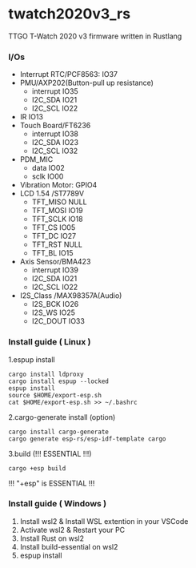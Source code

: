# twatch2020v3_rs
TTGO T-Watch 2020 v3 firmware written in Rustlang

### I/Os
 - Interrupt RTC/PCF8563: IO37
 - PMU/AXP202(Button-pull up resistance)
   - interrupt IO35
   - I2C_SDA IO21
   - I2C_SCL IO22
 - IR IO13
 - Touch Board/FT6236
   - interrupt IO38
   - I2C_SDA IO23
   - I2C_SCL IO32
 - PDM_MIC
   - data IO02
   - sclk IO00
 - Vibration Motor: GPIO4
 - LCD 1.54 /ST7789V
   - TFT_MISO NULL
   - TFT_MOSI IO19
   - TFT_SCLK IO18
   - TFT_CS IO05
   - TFT_DC IO27
   - TFT_RST NULL
   - TFT_BL IO15
 - Axis Sensor/BMA423
   - interrupt IO39
   - I2C_SDA IO21
   - I2C_SCL IO22
 - I2S_Class /MAX98357A(Audio)
   - I2S_BCK IO26
   - I2S_WS IO25
   - I2C_DOUT IO33

### Install guide ( Linux )
1.espup install
```
cargo install ldproxy
cargo install espup --locked
espup install
source $HOME/export-esp.sh
cat $HOME/export-esp.sh >> ~/.bashrc
```
2.cargo-generate install (option)
```
cargo install cargo-generate
cargo generate esp-rs/esp-idf-template cargo
```
3.build (!!! ESSENTIAL !!!)
```
cargo +esp build
```
!!! "+esp" is ESSENTIAL !!!

### Install guide ( Windows )
1. Install wsl2 & Install WSL extention in your VSCode
2. Activate wsl2 & Restart your PC
3. Install Rust on wsl2
4. Install build-essential on wsl2
5. espup install
